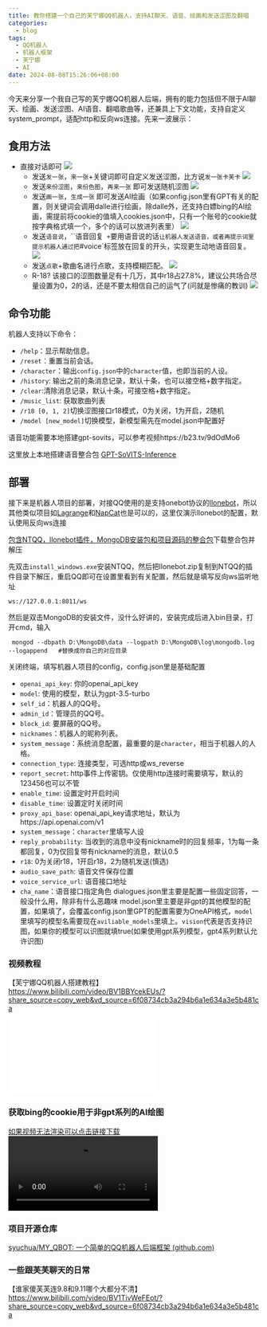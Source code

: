 ```yaml
---
title: 教你搭建一个自己的芙宁娜QQ机器人，支持AI聊天、语音、绘画和发送涩图及翻唱
categories:
  - blog
tags:
  - QQ机器人
  - 机器人框架
  - 芙宁娜
  - AI
date: 2024-08-08T15:26:06+08:00
---
```


今天来分享一个我自己写的芙宁娜QQ机器人后端，拥有的能力包括但不限于AI聊天、绘画、发送涩图、AI语音、翻唱歌曲等，还兼具上下文功能，支持自定义system_prompt，适配http和反向ws连接。先来一波展示：

## 食用方法
- 直接对话即可
    ![](https://cdn.jsdelivr.net/gh/mazhijia/jsdeliver@main/img/20240616001408.png)
  - 发送`发一张`，`来一张`+关键词即可自定义发送涩图，比方说`发一张卡芙卡`
    ![](https://cdn.jsdelivr.net/gh/mazhijia/jsdeliver@main/img/20240616001141.png)
  - 发送`来份涩图`，`来份色图`，`再来一张` 即可发送随机涩图
    ![](https://cdn.jsdelivr.net/gh/mazhijia/jsdeliver@main/img/20240616001208.png)
  - 发送`画一张`，`生成一张` 即可发送AI绘画（如果config.json里有GPT有关的配置，则关键词会调用dalle进行绘画，除dalle外，还支持白嫖bing的AI绘画，需提前将cookie的值填入cookies.json中，只有一个账号的cookie就按字典格式填一个，多个的话可以放进列表里）
    ![](https://cdn.jsdelivr.net/gh/mazhijia/jsdeliver@main/img/20240616001253.png)
  - 发送`语音说`，``语音回复` +`要用语音说的话`让机器人发送语音，或者再提示词里提示机器人通过把`#voice`标签放在回复的开头，实现更生动地语音回复。
    ![](https://cdn.jsdelivr.net/gh/mazhijia/jsdeliver@main/img/20240720233521.png)
  - 发送`点歌`+歌曲名进行点歌，支持模糊匹配。
    ![](https://cdn.jsdelivr.net/gh/mazhijia/jsdeliver@main/img/20240805154117.png)
  - R-18?
    该接口的涩图数量足有十几万，其中r18占27.8%，建议公共场合尽量设置为0，2的话，还是不要太相信自己的运气了(问就是惨痛的教训)
    ![](https://cdn.jsdelivr.net/gh/mazhijia/jsdeliver@main/img/20240616002550.png)
    
    
## 命令功能

机器人支持以下命令：

- `/help`：显示帮助信息。
- `/reset`：重置当前会话。
- `/character`：输出`config.json`中的`character`值，也即当前的人设。
- `/history`: 输出之前的条消息记录，默认十条，也可以接空格+数字指定。
- `/clear`:清除消息记录，默认十条，可接空格+数字指定。
- `/music_list`: 获取歌曲列表
- `/r18 [0, 1, 2]`切换涩图接口r18模式，0为关闭，1为开启，2随机
- `/model [new_model]`切换模型，新模型需先在model.json中配置好

语音功能需要本地搭建gpt-sovits，可以参考视频https://b23.tv/9dOdMo6

这里放上本地搭建语音整合包
[GPT-SoVITS-Inference](https://cloud.yuchu.me/s/J2um)

## 部署

接下来是机器人项目的部署，对接QQ使用的是支持onebot协议的[llonebot](https://github.com/LLOneBot/LLOneBot)，所以其他类似项目如[Lagrange](https://github.com/LagrangeDev/Lagrange.Core)和[NapCat](https://github.com/NapNeko/NapCatQQ)也是可以的，这里仅演示llonebot的配置，默认使用反向ws连接

[包含NTQQ，llonebot插件，MongoDB安装包和项目源码的整合包](https://cloud.yuchu.me/s/MAH0)下载整合包并解压

先双击`install_windows.exe`安装NTQQ，然后把llonebot.zip复制到NTQQ的插件目录下解压，重启QQ即可在设置里看到有关配置，然后就是填写反向ws监听地址

```
ws://127.0.0.1:8011/ws
```

然后是双击MongoDB的安装文件，没什么好讲的，安装完成后进入bin目录，打开cmd，输入
```
 mongod --dbpath D:\MongoDB\data --logpath D:\MongoDB\log\mongodb.log --logappend   #替换成你自己的对应目录
```

关闭终端，填写机器人项目的config，config.json里是基础配置
  - `openai_api_key`: 你的openai_api_key
  - `model`: 使用的模型，默认为gpt-3.5-turbo
  - `self_id`：机器人的QQ号。
  - `admin_id`：管理员的QQ号。
  - `block_id`: 要屏蔽的QQ号。
  - `nicknames`：机器人的昵称列表。
  - `system_message`：系统消息配置，最重要的是`character`，相当于机器人的人格。
  - `connection_type`: 连接类型，可选http或ws_reverse
  - `report_secret`: http事件上传密钥。仅使用http连接时需要填写，默认的123456也可以不管
  - `enable_time`: 设置定时开启时间
  - `disable_time`: 设置定时关闭时间
  - `proxy_api_base`: openai_api_key请求地址，默认为https://api.openai.com/v1
  - `system_message`：`character`里填写人设
  - `reply_probability`: 当收到的消息中没有nickname时的回复频率，1为每一条都回复，0为仅回复带有nickname的消息，默认0.5
  - `r18`: 0为关闭r18，1开启r18，2为随机发送(慎选)
  - `audio_save_path`: 语音文件保存位置
  - `voice_service_url`: 语音接口地址
  - `cha_name`：语音接口指定角色
dialogues.json里主要是配置一些固定回答，一般没什么用，除非有什么恶趣味
model.json里主要是非gpt的其他模型的配置，如果填了，会覆盖config.json里GPT的配置需要为OneAPI格式，`model`里填写的模型名需要现在`aviliable_models`里填上。`vision`代表是否支持识图，如果你的模型可以识图就填true(如果使用gpt系列模型，gpt4系列默认允许识图)

### 视频教程
【芙宁娜QQ机器人搭建教程】 https://www.bilibili.com/video/BV1BBYcekEUs/?share_source=copy_web&vd_source=6f08734cb3a294b6a1e634a3e5b481ca

<iframe src="//player.bilibili.com/player.html?bvid=BV1BBYcekEUs&p=1&poster=1&danmaku=0&autoplay=0" scrolling="no" border="0" frameborder="no" framespacing="0" allowfullscreen="true"> </iframe>

### 获取bing的cookie用于非gpt系列的AI绘图
[如果视频无法渲染可以点击链接下载](https://cloud.yuchu.me/f/qxjsX/2024-08-05%2021-41-49.mp4)
<video src="https://cloud.yuchu.me/f/qxjsX/2024-08-05%2021-41-49.mp4"></video>

### 项目开源仓库
[syuchua/MY_QBOT: 一个简单的QQ机器人后端框架 (github.com)](https://github.com/syuchua/MY_QBOT)

### 一些跟芙芙聊天的日常
【谁家傻芙芙连9.8和9.11哪个大都分不清】 https://www.bilibili.com/video/BV1TivWeFEot/?share_source=copy_web&vd_source=6f08734cb3a294b6a1e634a3e5b481ca